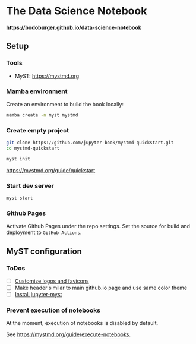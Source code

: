 # The Data Science Notebook

**https://bodoburger.github.io/data-science-notebook**


## Setup

### Tools

- MyST: https://mystmd.org


### Mamba environment

Create an environment to build the book locally:

```bash
mamba create -n myst mystmd
```

### Create empty project

```bash
git clone https://github.com/jupyter-book/mystmd-quickstart.git
cd mystmd-quickstart

myst init
```

https://mystmd.org/guide/quickstart


### Start dev server

```bash
myst start
```


### Github Pages

Activate Github Pages under the repo settings. Set the source for build and deployment to `GitHub Actions`.


## MyST configuration

### ToDos

- [ ] [Customize logos and favicons](https://mystmd.org/guide/website-templates#site-options)
- [ ] Make header similar to main github.io page and use same color theme
- [ ] [Install jupyter-myst](https://mystmd.org/guide/quickstart-jupyter-lab-myst)

### Prevent execution of notebooks

At the moment, execution of notebooks is disabled by default.

See https://mystmd.org/guide/execute-notebooks.
